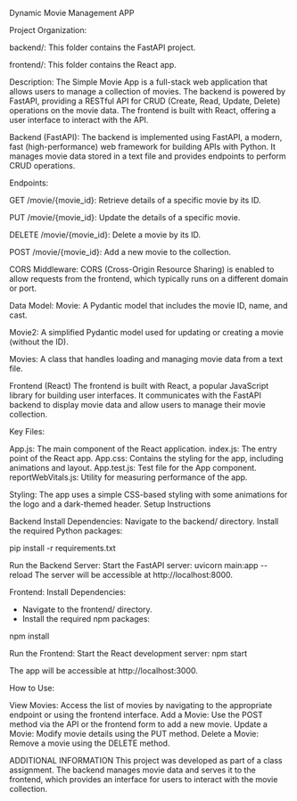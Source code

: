Dynamic Movie Management APP

Project Organization:

backend/: This folder contains the FastAPI project.

frontend/: This folder contains the React app.


Description:
The Simple Movie App is a full-stack web application that allows users to manage a collection of movies. The backend is powered by FastAPI, providing a RESTful API for CRUD (Create, Read, Update, Delete) operations on the movie data. The frontend is built with React, offering a user interface to interact with the API.

Backend (FastAPI):
The backend is implemented using FastAPI, a modern, fast (high-performance) web framework for building APIs with Python. It manages movie data stored in a text file and provides endpoints to perform CRUD operations.

Endpoints:

GET /movie/{movie_id}: Retrieve details of a specific movie by its ID.

PUT /movie/{movie_id}: Update the details of a specific movie.

DELETE /movie/{movie_id}: Delete a movie by its ID.

POST /movie/{movie_id}: Add a new movie to the collection.
  
  
CORS Middleware:
CORS (Cross-Origin Resource Sharing) is enabled to allow requests from the frontend, which typically runs on a different domain or port.

Data Model:
Movie: A Pydantic model that includes the movie ID, name, and cast.

Movie2: A simplified Pydantic model used for updating or creating a movie (without the ID).

Movies: A class that handles loading and managing movie data from a text file.

Frontend (React)
The frontend is built with React, a popular JavaScript library for building user interfaces. It communicates with the FastAPI backend to display movie data and allow users to manage their movie collection.

Key Files:

App.js: The main component of the React application.
index.js: The entry point of the React app.
App.css: Contains the styling for the app, including animations and layout.
App.test.js: Test file for the App component.
reportWebVitals.js: Utility for measuring performance of the app.

Styling:
The app uses a simple CSS-based styling with some animations for the logo and a dark-themed header.
Setup Instructions

Backend
Install Dependencies:
Navigate to the backend/ directory.
Install the required Python packages:

pip install -r requirements.txt

Run the Backend Server:
Start the FastAPI server:
uvicorn main:app --reload
The server will be accessible at http://localhost:8000.

Frontend:
Install Dependencies:
- Navigate to the frontend/ directory.
- Install the required npm packages:

npm install

Run the Frontend:
Start the React development server:
npm start

The app will be accessible at http://localhost:3000.

How to Use:

View Movies: Access the list of movies by navigating to the appropriate endpoint or using the frontend interface.
Add a Movie: Use the POST method via the API or the frontend form to add a new movie.
Update a Movie: Modify movie details using the PUT method.
Delete a Movie: Remove a movie using the DELETE method.

ADDITIONAL INFORMATION
This project was developed as part of a class assignment. The backend manages movie data and serves it to the frontend, which provides an interface for users to interact with the movie collection.

